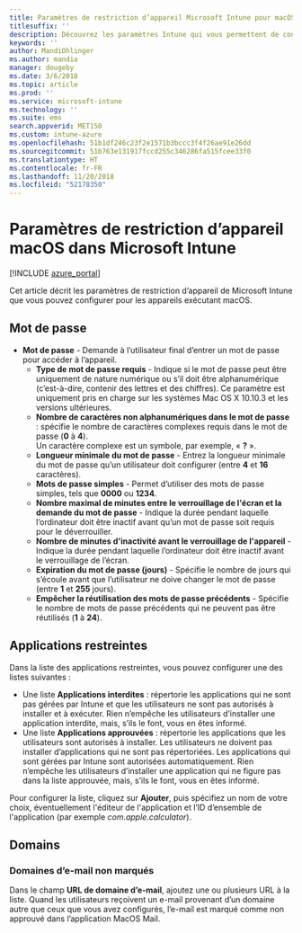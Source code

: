 ```yaml
---
title: Paramètres de restriction d’appareil Microsoft Intune pour macOS
titlesuffix: ''
description: Découvrez les paramètres Intune qui vous permettent de contrôler les paramètres et les fonctionnalités des appareils exécutant macOS.
keywords: ''
author: MandiOhlinger
ms.author: mandia
manager: dougeby
ms.date: 3/6/2018
ms.topic: article
ms.prod: ''
ms.service: microsoft-intune
ms.technology: ''
ms.suite: ems
search.appverid: MET150
ms.custom: intune-azure
ms.openlocfilehash: 51b1df246c23f2e1571b3bccc3f4f26ae91e26dd
ms.sourcegitcommit: 51b763e131917fccd255c346286fa515fcee33f0
ms.translationtype: HT
ms.contentlocale: fr-FR
ms.lasthandoff: 11/20/2018
ms.locfileid: "52178350"
---
```

# <a name="microsoft-intune-macos-device-restriction-settings"></a>Paramètres de restriction d’appareil macOS dans Microsoft Intune

[!INCLUDE [azure_portal](./includes/azure_portal.md)]

Cet article décrit les paramètres de restriction d’appareil de Microsoft Intune que vous pouvez configurer pour les appareils exécutant macOS.

## <a name="password"></a>Mot de passe
-   **Mot de passe** - Demande à l’utilisateur final d’entrer un mot de passe pour accéder à l’appareil.
    -   **Type de mot de passe requis** - Indique si le mot de passe peut être uniquement de nature numérique ou s’il doit être alphanumérique (c’est-à-dire, contenir des lettres et des chiffres). Ce paramètre est uniquement pris en charge sur les systèmes Mac OS X 10.10.3 et les versions ultérieures.
    -   **Nombre de caractères non alphanumériques dans le mot de passe** : spécifie le nombre de caractères complexes requis dans le mot de passe (**0** à **4**).<br>Un caractère complexe est un symbole, par exemple, « **?** ».
    -   **Longueur minimale du mot de passe** - Entrez la longueur minimale du mot de passe qu’un utilisateur doit configurer (entre **4** et **16** caractères).
    -   **Mots de passe simples** - Permet d’utiliser des mots de passe simples, tels que **0000** ou **1234**.
    -   **Nombre maximal de minutes entre le verrouillage de l'écran et la demande du mot de passe** - Indique la durée pendant laquelle l’ordinateur doit être inactif avant qu’un mot de passe soit requis pour le déverrouiller.
    -   **Nombre de minutes d'inactivité avant le verrouillage de l'appareil** - Indique la durée pendant laquelle l’ordinateur doit être inactif avant le verrouillage de l’écran.
    -   **Expiration du mot de passe (jours)** - Spécifie le nombre de jours qui s’écoule avant que l’utilisateur ne doive changer le mot de passe (entre **1** et **255** jours).
    -   **Empêcher la réutilisation des mots de passe précédents** - Spécifie le nombre de mots de passe précédents qui ne peuvent pas être réutilisés (**1** à **24**).

## <a name="restricted-apps"></a>Applications restreintes

Dans la liste des applications restreintes, vous pouvez configurer une des listes suivantes :

- Une liste **Applications interdites** : répertorie les applications qui ne sont pas gérées par Intune et que les utilisateurs ne sont pas autorisés à installer et à exécuter. Rien n’empêche les utilisateurs d’installer une application interdite, mais, s’ils le font, vous en êtes informé.
- Une liste **Applications approuvées** : répertorie les applications que les utilisateurs sont autorisés à installer. Les utilisateurs ne doivent pas installer d’applications qui ne sont pas répertoriées. Les applications qui sont gérées par Intune sont autorisées automatiquement. Rien n’empêche les utilisateurs d’installer une application qui ne figure pas dans la liste approuvée, mais, s’ils le font, vous en êtes informé.

Pour configurer la liste, cliquez sur **Ajouter**, puis spécifiez un nom de votre choix, éventuellement l'éditeur de l'application et l’ID d’ensemble de l'application (par exemple *com.apple.calculator*).

## <a name="domains"></a>Domains

### <a name="unmarked-email-domains"></a>Domaines d’e-mail non marqués

Dans le champ **URL de domaine d’e-mail**, ajoutez une ou plusieurs URL à la liste. Quand les utilisateurs reçoivent un e-mail provenant d’un domaine autre que ceux que vous avez configurés, l’e-mail est marqué comme non approuvé dans l’application MacOS Mail.

